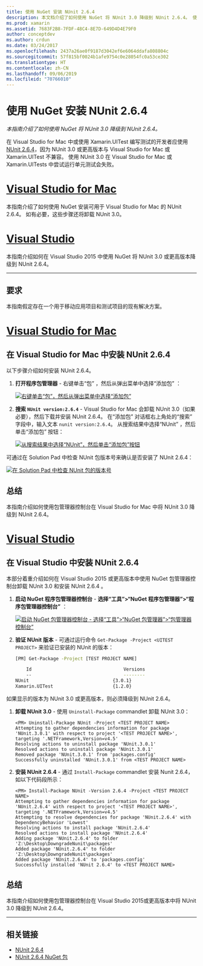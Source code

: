 ```yaml
---
title: 使用 NuGet 安装 NUnit 2.6.4
description: 本文档介绍了如何使用 NuGet 将 NUnit 3.0 降级到 NUnit 2.6.4。 使用 Xamarin.UITest 时，必须这样做，因为它不支持 NUnit 3.x。
ms.prod: xamarin
ms.assetid: 7683F2B8-7FDF-48C4-8E7D-649D4D4E79F0
author: conceptdev
ms.author: crdun
ms.date: 03/24/2017
ms.openlocfilehash: 2437a26ae0f9187d3042ef6e6064ddafa808804c
ms.sourcegitcommit: 57f815bf0024b1afe9754c0e28054fc0a53ce302
ms.translationtype: HT
ms.contentlocale: zh-CN
ms.lasthandoff: 09/06/2019
ms.locfileid: "70766010"
---
```

# <a name="installing-nunit-264-using-nuget"></a>使用 NuGet 安装 NUnit 2.6.4

_本指南介绍了如何使用 NuGet 将 NUnit 3.0 降级到 NUnit 2.6.4。_

在 Visual Studio for Mac 中或使用 Xamarin.UITest 编写测试的开发者应使用 [NUnit 2.6.4](http://nunit.org/index.php?p=docHome&r=2.6.4)，因为 NUnit 3.0 或更高版本与 Visual Studio for Mac 或 Xamarin.UITest 不兼容。 使用 NUnit 3.0 在 Visual Studio for Mac 或 Xamarin.UITests 中尝试运行单元测试会失败。

# <a name="visual-studio-for-mactabmacos"></a>[Visual Studio for Mac](#tab/macos)

本指南介绍了如何使用 NuGet 安装可用于 Visual Studio for Mac 的 NUnit 2.6.4。 如有必要，这些步骤还将卸载 NUnit 3.0。

# <a name="visual-studiotabwindows"></a>[Visual Studio](#tab/windows)

本指南介绍如何在 Visual Studio 2015 中使用 NuGet 将 NUnit 3.0 或更高版本降级到 NUnit 2.6.4。

-----

## <a name="requirements"></a>要求

本指南假定存在一个用于移动应用项目和测试项目的现有解决方案。

# <a name="visual-studio-for-mactabmacos"></a>[Visual Studio for Mac](#tab/macos)

## <a name="installing-nunit-264-in-visual-studio-for-mac"></a>在 Visual Studio for Mac 中安装 NUnit 2.6.4

以下步骤介绍如何安装 NUnit 2.6.4。

1. **打开程序包管理器** - 右键单击“包”  ，然后从弹出菜单中选择“添加包”  ：

    [![](installing-nunit-using-nuget-images/add-packages-xs.png "右键单击“包”，然后从弹出菜单中选择“添加包”")](installing-nunit-using-nuget-images/add-packages-xs.png#lightbox)
    
1. **搜索 `NUnit version:2.6.4`** - Visual Studio for Mac 会卸载 NUnit 3.0（如果必要），然后下载并安装 NUnit 2.6.4。 在“添加包”  对话框右上角处的“搜索”  字段中，输入文本 `nunit version:2.6.4`。 从搜索结果中选择“NUnit”  ，然后单击“添加包”  按钮：

    [![](installing-nunit-using-nuget-images/nunit-search-xs.png "从搜索结果中选择“NUnit”，然后单击“添加包”按钮")](installing-nunit-using-nuget-images/nunit-search-xs.png#lightbox)

可通过在 Solution Pad 中检查 NUnit 包版本号来确认是否安装了 NUnit 2.6.4：

[![](installing-nunit-using-nuget-images/nunit-2-6-4-installed.png "在 Solution Pad 中检查 NUnit 包的版本号")](installing-nunit-using-nuget-images/nunit-2-6-4-installed.png#lightbox)

## <a name="summary"></a>总结

本指南介绍如何使用包管理器控制台在 Visual Studio for Mac 中将 NUnit 3.0 降级到 NUnit 2.6.4。

# <a name="visual-studiotabwindows"></a>[Visual Studio](#tab/windows)

## <a name="installing-nunit-264-in-visual-studio"></a>在 Visual Studio 中安装 NUnit 2.6.4

本部分着重介绍如何在 Visual Studio 2015 或更高版本中使用 NuGet 包管理器控制台卸载 NUnit 3.0 和安装 NUnit 2.6.4  。

1. **启动 NuGet 程序包管理器控制台** -  **选择“工具”>“NuGet 程序包管理器”>“程序包管理器控制台”** ：

    [![](installing-nunit-using-nuget-images/package-manager-console.png "启动 NuGet 包管理器控制台 - 选择“工具”>“NuGet 包管理器”>“包管理器控制台”")](installing-nunit-using-nuget-images/package-manager-console.png#lightbox)
    
1. **验证 NUnit 版本** - 可通过运行命令 `Get-Package -Project <UITEST PROJECT>` 来验证已安装的 NUnit 的版本：

    ```bash
    [PM] Get-Package -Project [TEST PROJECT NAME]
    
        Id                                  Versions                                 ProjectName
        --                                  --------                                 -----------
    NUnit                               {3.0.1}                                  [TEST PROJECT NAME]
    Xamarin.UITest                      {1.2.0}                                  [TEST PROJECT NAME]
    ```

如果显示的版本为 NUnit 3.0 或更高版本，则必须降级到 NUnit 2.6.4。

1. **卸载 NUnit 3.0** - 使用 `Uninstall-Package` commandlet 卸载 NUnit 3.0：

    ```
    <PM> Uninstall-Package NUnit -Project <TEST PROJECT NAME>
    Attempting to gather dependencies information for package 'NUnit.3.0.1' with respect to project '<TEST PROJECT NAME>', targeting '.NETFramework,Version=v4.5'
    Resolving actions to uninstall package 'NUnit.3.0.1'
    Resolved actions to uninstall package 'NUnit.3.0.1'
    Removed package 'NUnit.3.0.1' from 'packages.config'
    Successfully uninstalled 'NUnit.3.0.1' from <TEST PROJECT NAME>
    ```

1. **安装 NUnit 2.6.4** - 通过 `Install-Package` commandlet 安装 Nunit 2.6.4，如以下代码段所示：

    ```
    <PM> Install-Package NUnit -Version 2.6.4 -Project <TEST PROJECT NAME>
    Attempting to gather dependencies information for package 'NUnit.2.6.4' with respect to project '<TEST PROJECT NAME>', targeting '.NETFramework,Version=v4.5'
    Attempting to resolve dependencies for package 'NUnit.2.6.4' with DependencyBehavior 'Lowest'
    Resolving actions to install package 'NUnit.2.6.4'
    Resolved actions to install package 'NUnit.2.6.4'
    Adding package 'NUnit.2.6.4' to folder 'Z:\Desktop\DowngradeNunit\packages'
    Added package 'NUnit.2.6.4' to folder 'Z:\Desktop\DowngradeNunit\packages'
    Added package 'NUnit.2.6.4' to 'packages.config'
    Successfully installed 'NUnit 2.6.4' to <TEST PROJECT NAME>
    ```

## <a name="summary"></a>总结

本指南介绍如何使用包管理器控制台在 Visual Studio 2015或更高版本中将 NUnit 3.0 降级到 NUnit 2.6.4。

-----

## <a name="related-links"></a>相关链接

- [NUnit 2.6.4](http://nunit.org/index.php?p=docHome&r=2.6.4)
- [NUnit 2.6.4 NuGet 包](https://www.nuget.org/packages/NUnit/2.6.4)
